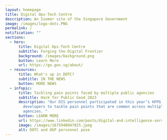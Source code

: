 ```yaml
---
layout: homepage
title: Digital Ops-Tech Centre
description: An Isomer site of the Singapore Government
image: /images/logo-dotc.PNG
permalink: /
notification: ""
sections:
  - hero:
      title: Digital Ops-Tech Centre
      subtitle: Forging the Digital Frontier
      background: /images/background.png
      button: Learn More
      url: https://go.gov.sg/about/
  - resources:
      title: What's up in DOTC?
      subtitle: IN THE NEWS
      button: MORE NEWS
  - infopic:
      title: Tackling pain points faced by multiple public agencies
      subtitle: Hack for Public Good 2023
      description: "Our DIS personnel participated in this year’s HFPG with OGP
        developers to tackle pain points that are common across multiple public
        agencies. "
      button: LEARN MORE
      url: https://www.linkedin.com/posts/digital-and-intelligence-service_today-is-open-government-products-ogps-activity-7029435607982477312-0zMx?utm_source=share&utm_medium=member_desktop
      image: /images/1675948047825.jpeg
      alt: DOTC and OGP personnel pose
---
```

